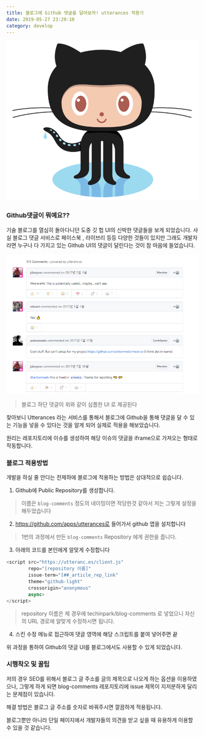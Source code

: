 ```yaml
---
title: 블로그에 Github 댓글을 달아보자! utterances 적용기
date: 2019-05-27 23:29:10
category: develop
---
```



<img src="../../assets/2019-05-27/github.png">

### Github댓글이 뭐예요??
기술 블로그를 열심히 돌아다니던 도중 깃 헙 UI의 신박한 댓글들을 보게 되었습니다.
사실 블로그 댓글 서비스로 페이스북 , 라이브리 등등 다양한 것들이 있지만
그래도 개발자라면 누구나 다 가지고 있는 Github UI의 댓글이 달린다는 것이 참 마음에 들었습니다.

<img src="../../assets/2019-05-27/utterances.png">

> 블로그 하단 댓글이 위와 같이 심플한 UI 로 제공된다

찾아보니 Utterances 라는 서비스를 통해서 블로그에 Github을 통해 댓글을 달 수 있는 기능을
넣을 수 있다는 것을 알게 되어 실제로 적용을 해보았습니다.

원리는 레포지토리에 이슈를 생성하여 해당 이슈의 댓글을 iframe으로 가져오는 형태로 작동합니다.

### 블로그 적용방법
개발을 하실 줄 안다는 전제하에 블로그에 적용하는 방법은 상대적으로 쉽습니다.

1. Github에 Public Repository를 생성합니다.


> 이름은 `blog-comments` 정도의 네이밍이면 적당한것 같아서 저는 그렇게 설정을 해두었습니다

2. https://github.com/apps/utterances로 들어가서 github 앱을 설치합니다

>1번의 과정에서 만든 `blog-comments` Repository 에게 권한을 줍니다.


3. 아래의 코드를 본인에게 알맞게 수정합니다

```javascript
<script src="https://utteranc.es/client.js"
        repo="[repository 이름]"
        issue-term="[##_article_rep_link"
        theme="github-light"
        crossorigin="anonymous"
        async>
</script>
```
>repository 이름은 제 경우에 techinpark/blog-comments 로 넣었으니 자신의 URL 경로에 알맞게 수정하시면 됩니다.

 

4. 스킨 수정 메뉴로 접근하여 댓글 영역에 해당 스크립트를 붙여 넣어주면 끝

위 과정을 통하여 Github의 댓글 UI를 블로그에서도 사용할 수 있게 되었습니다.

### 시행착오 및 꿀팁 
저의 경우 SEO를 위해서 블로그 글 주소를 글의 제목으로 나오게 하는 옵션을 이용하였으나,
그렇게 하게 되면 blog-comments 레포지토리에 issue 제목이 지저분하게 달리는 문제점이 있습니다.

해결 방법은 블로그 글 주소를 숫자로 바꿔주시면 깔끔하게 적용됩니다.

블로그뿐만 아니라 단일 페이지에서 개발자들의 의견을 받고 싶을 때 유용하게 이용할 수 있을 것 같습니다.
